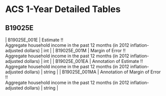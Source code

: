 # ACS 1-Year Detailed Tables

## B19025E

| B19025E_001E | Estimate !!<br>Aggregate household income in the past 12 months (in 2012 inflation-adjusted dollars) | int |
| B19025E_001M | Margin of Error !!<br>Aggregate household income in the past 12 months (in 2012 inflation-adjusted dollars) | int |
| B19025E_001EA | Annotation of Estimate !!<br>Aggregate household income in the past 12 months (in 2012 inflation-adjusted dollars) | string |
| B19025E_001MA | Annotation of Margin of Error !!<br>Aggregate household income in the past 12 months (in 2012 inflation-adjusted dollars) | string |

